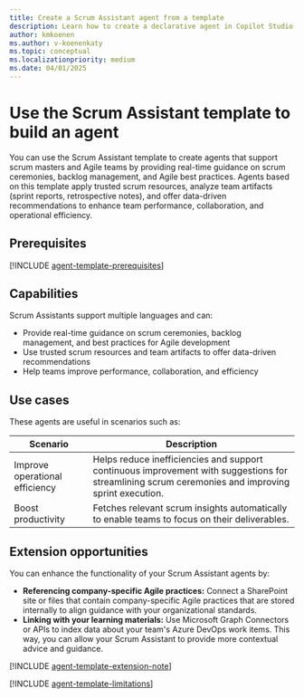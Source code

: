 ```yaml
---
title: Create a Scrum Assistant agent from a template
description: Learn how to create a declarative agent in Copilot Studio agent builder by using the Scrum Assistant template.
author: kmkoenen
ms.author: v-koenenkaty
ms.topic: conceptual
ms.localizationpriority: medium
ms.date: 04/01/2025
---
```


# Use the Scrum Assistant template to build an agent

You can use the Scrum Assistant template to create agents that support scrum masters and Agile teams by providing real-time guidance on scrum ceremonies, backlog management, and Agile best practices. Agents based on this template apply trusted scrum resources, analyze team artifacts (sprint reports, retrospective notes), and offer data-driven recommendations to enhance team performance, collaboration, and operational efficiency.

## Prerequisites

[!INCLUDE [agent-template-prerequisites](includes/agent-template-prerequisites.md)]

## Capabilities

Scrum Assistants support multiple languages and can:

- Provide real-time guidance on scrum ceremonies, backlog management, and best practices for Agile development
- Use trusted scrum resources and team artifacts to offer data-driven recommendations
- Help teams improve performance, collaboration, and efficiency

## Use cases

These agents are useful in scenarios such as:

| **Scenario** | **Description** |
| -----------  | -----------  |
| Improve operational efficiency | Helps reduce inefficiencies and support continuous improvement with suggestions for streamlining scrum ceremonies and improving sprint execution. |
| Boost productivity   | Fetches relevant scrum insights automatically to enable teams to focus on their deliverables. |

## Extension opportunities

You can enhance the functionality of your Scrum Assistant agents by:

- **Referencing company-specific Agile practices:** Connect a SharePoint site or files that contain company-specific Agile practices that are stored internally to align guidance with your organizational standards.
- **Linking with your learning materials:** Use Microsoft Graph Connectors or APIs to index data about your team's Azure DevOps work items. This way, you can allow your Scrum Assistant to provide more contextual advice and guidance.

<!-- Note about IT involvement -->
[!INCLUDE [agent-template-extension-note](includes/agent-template-extension-note.md)]

<!-- Limitations -->
[!INCLUDE [agent-template-limitations](includes/agent-template-limitations.md)]